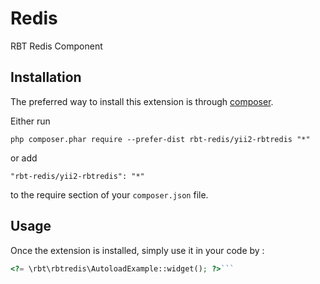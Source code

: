 Redis
=====
RBT Redis Component

Installation
------------

The preferred way to install this extension is through [composer](http://getcomposer.org/download/).

Either run

```
php composer.phar require --prefer-dist rbt-redis/yii2-rbtredis "*"
```

or add

```
"rbt-redis/yii2-rbtredis": "*"
```

to the require section of your `composer.json` file.


Usage
-----

Once the extension is installed, simply use it in your code by  :

```php
<?= \rbt\rbtredis\AutoloadExample::widget(); ?>```